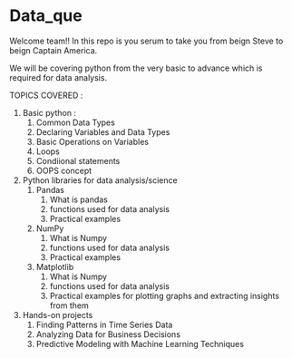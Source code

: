 # Data_que
Welcome team!! In this repo is you serum to take you from beign Steve to beign Captain America.

We will be covering python from the very basic to advance which is required for data analysis.

TOPICS COVERED :
1. Basic python :
    1. Common Data Types
    2. Declaring Variables and Data Types
    3. Basic Operations on Variables
    4. Loops
    5. Condiional statements
    6. OOPS concept
2. Python libraries for data analysis/science
     1. Pandas
          1. What is pandas
          2. functions used for data analysis
          3. Practical examples
     2. NumPy
          1. What is Numpy
          2. functions used for data analysis
          3. Practical examples
     3. Matplotlib
          1. What is Numpy
          2. functions used for data analysis
          3. Practical examples for plotting graphs and extracting insights from them
3. Hands-on projects
   1. Finding Patterns in Time Series Data
   2. Analyzing Data for Business Decisions
   3. Predictive Modeling with Machine Learning Techniques
  


